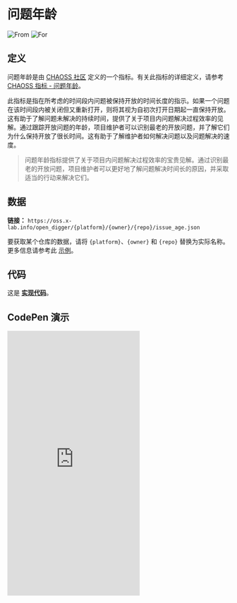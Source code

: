 # 问题年龄

![From](https://img.shields.io/badge/来自-CHAOSS-blue) ![For](https://img.shields.io/badge/用于-仓库-blue)

## 定义

问题年龄是由 [CHAOSS 社区](https://chaoss.community) 定义的一个指标。有关此指标的详细定义，请参考 [CHAOSS 指标 - 问题年龄](https://chaoss.community/zh-CN/kb/metric-issue-age)。

此指标是指在所考虑的时间段内问题被保持开放的时间长度的指示。如果一个问题在该时间段内被关闭但又重新打开，则将其视为自初次打开日期起一直保持开放。这有助于了解问题未解决的持续时间，提供了关于项目内问题解决过程效率的见解。通过跟踪开放问题的年龄，项目维护者可以识别最老的开放问题，并了解它们为什么保持开放了很长时间。这有助于了解维护者如何解决问题以及问题解决的速度。

> 问题年龄指标提供了关于项目内问题解决过程效率的宝贵见解。通过识别最老的开放问题，项目维护者可以更好地了解问题解决时间长的原因，并采取适当的行动来解决它们。

## 数据

**链接：** `https://oss.x-lab.info/open_digger/{platform}/{owner}/{repo}/issue_age.json`

要获取某个仓库的数据，请将 `{platform}`、`{owner}` 和 `{repo}` 替换为实际名称。更多信息请参考此 [示例](https://oss.x-lab.info/open_digger/github/X-lab2017/open-digger/issue_age.json)。

## 代码

这是 [**实现代码**](https://github.com/X-lab2017/open-digger/blob/master/src/metrics/chaoss.ts#L426)。

## CodePen 演示

<iframe height="600" scrolling="no" title="OpenDigger - [CHAOSS] Time Duration Related Metrics" src="https://codepen.io/frank-zsy/embed/VwBqwaP?type=issue_age&default-tab=js%2Cresult&editable=true" frameborder="no" loading="lazy" allowtransparency="true" allowfullscreen="true">
  See the Pen <a href="https://codepen.io/frank-zsy/pen/VwBqwaP?type=issue_age">
  OpenDigger - [CHAOSS] Time Duration Related Metrics</a> by Frank Zhao (<a href="https://codepen.io/frank-zsy">@frank-zsy</a>)
  on <a href="https://codepen.io">CodePen</a>.
</iframe>
